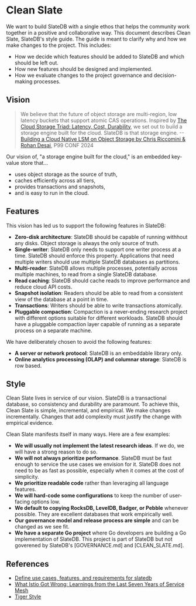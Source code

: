 # Clean Slate

We want to build SlateDB with a single ethos that helps the community work together in a positive and collaborative way. This document describes Clean Slate, SlateDB's style guide. The guide is meant to clarify why and how we make changes to the project. This includes:

- How we decide which features should be added to SlateDB and which should be left out.
- How new features should be designed and implemented.
- How we evaluate changes to the project governance and decision-making processes.

## Vision

> We believe that the future of object storage are multi-region, low latency buckets that support atomic CAS operations. Inspired by [The Cloud Storage Triad: Latency, Cost, Durability](https://materializedview.io/p/cloud-storage-triad-latency-cost-durability), we set out to build a storage engine built for the cloud. SlateDB is that storage engine. --[Building a Cloud Native LSM on Object Storage by Chris Riccomini & Rohan Desai](https://www.youtube.com/watch?v=8L_4kWhdzNc), P99 CONF 2024

Our vision of, "a storage engine built for the cloud," is an embedded key-value store that...

- uses object storage as the source of truth,
- caches efficiently across all tiers,
- provides transactions and snapshots,
- and is easy to run in the cloud.

## Features

This vision has led us to support the following features in SlateDB:

- **Zero-disk architecture**: SlateDB should be capable of running withhout any disks. Object storage is always the only source of truth.
- **Single-writer**: SlateDB only needs to support one writer process at a time. SlateDB should enforce this property. Applications that need multiple writers should use multiple SlateDB databases as partitions.
- **Multi-reader**: SlateDB allows multiple processes, potentially across multiple machines, to read from a single SlateDB database.
- **Read caching**: SlateDB should cache reads to improve performance and reduce cloud API costs.
- **Snapshot isolation**: Readers should be able to read from a consistent view of the database at a point in time.
- **Transactions**: Writers should be able to write transactions atomically.
- **Pluggable compaction**: Compaction is a never-ending research project with different options suitable for different workloads. SlateDB should have a pluggable compaction layer capable of running as a separate process on a separate machine.

We have deliberately chosen to avoid the following features:

- **A server or network protocol**: SlateDB is an embeddable library only.
- **Online analytics processing (OLAP) and columnar storage**: SlateDB is row based.

## Style

Clean Slate lives in service of our vision. SlateDB is a transactional database, so consistency and durability are paramount. To achieve this, Clean Slate is simple, incremental, and empirical. We make changes incrementally. Changes that add complexity must justify the change with empirical evidence.

Clean Slate manifests itself in many ways. Here are a few examples:

- **We will usually not implement the latest research ideas**. If we do, we will have a strong reason to do so.
- **We will not always prioritize performance**. SlateDB must be fast enough to service the use cases we envision for it. SlateDB does not need to be as fast as possible, especially when it comes at the cost of simplicity.
- **We prioritize readable code** rather than leveraging all language features.
- **We will hard-code some configurations** to keep the number of user-facing options low.
- **We default to copying RocksDB, LevelDB, Badger, or Pebble** whenever possible. They are excellent databases that work empirically well.
- **Our governance model and release process are simple** and can be changed as we see fit.
- **We have a separate Go project** where Go developers are building a Go implementation of SlateDB. This project is part of SlateDB but not goverened by SlateDB's [GOVERNANCE.md] and [CLEAN_SLATE.md].

## References

- [Define use cases, features, and requirements for slatedb](https://github.com/slatedb/slatedb/issues/20)
- [What Istio Got Wrong: Learnings from the Last Seven Years of Service Mesh](https://youtu.be/XW10IpsTmH8?si=8DCg3BdFdGdfbmTe)
- [Tiger Style](https://github.com/tigerbeetle/tigerbeetle/blob/main/docs/TIGER_STYLE.md)